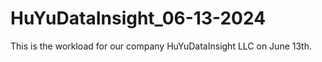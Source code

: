 # HuYuDataInsight_06-13-2024
 This is the workload for our company HuYuDataInsight LLC on June 13th.
